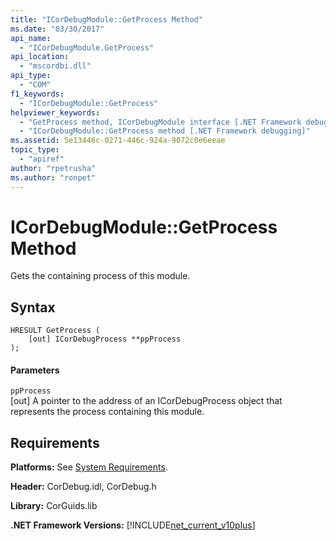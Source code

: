 ```yaml
---
title: "ICorDebugModule::GetProcess Method"
ms.date: "03/30/2017"
api_name: 
  - "ICorDebugModule.GetProcess"
api_location: 
  - "mscordbi.dll"
api_type: 
  - "COM"
f1_keywords: 
  - "ICorDebugModule::GetProcess"
helpviewer_keywords: 
  - "GetProcess method, ICorDebugModule interface [.NET Framework debugging]"
  - "ICorDebugModule::GetProcess method [.NET Framework debugging]"
ms.assetid: 5e13446c-0271-446c-924a-9072c0e6eeae
topic_type: 
  - "apiref"
author: "rpetrusha"
ms.author: "ronpet"
---
```

# ICorDebugModule::GetProcess Method
Gets the containing process of this module.  
  
## Syntax  
  
```  
HRESULT GetProcess (  
    [out] ICorDebugProcess **ppProcess  
);  
```  
  
#### Parameters  
 `ppProcess`  
 [out] A pointer to the address of an ICorDebugProcess object that represents the process containing this module.  
  
## Requirements  
 **Platforms:** See [System Requirements](../../../../docs/framework/get-started/system-requirements.md).  
  
 **Header:** CorDebug.idl, CorDebug.h  
  
 **Library:** CorGuids.lib  
  
 **.NET Framework Versions:** [!INCLUDE[net_current_v10plus](../../../../includes/net-current-v10plus-md.md)]
